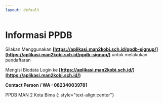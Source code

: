 ```yaml
---
layout: default
---
```


# Informasi PPDB

Silakan Menggunakan **[https://aplikasi.man2kobi.sch.id/ppdb-signup/](https://aplikasi.man2kobi.sch.id/ppdb-signup/)** untuk melakukan pendaftaran

Mengisi Biodata Login ke **[https://aplikasi.man2kobi.sch.id/](https://aplikasi.man2kobi.sch.id/)**

**Contact Person / WA : 082340039781**

PPDB MAN 2 Kota Bima
{: style="text-align:center"}